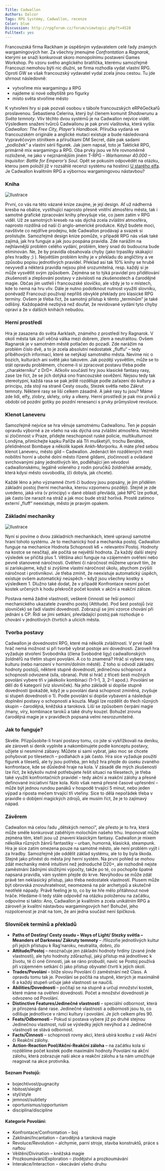 ```yaml
--- 
Title: Cadwallon
Authors: Dalcor
Tags: RPG Systémy, Cadwallon, recenze
Color: blue
Discussion: http://rpgforum.cz/forum/viewtopic.php?t=4528
Fulltext: yes
--- 
```


Francouzská firma Rackham je úspěšným vydavatelem celé řady známých wargamingových her. Za všechny jmenujme _Confrontation_ a _Ragnarok_, kterými se snaží konkurovat skoro monopolnímu postavení Games Workshop. Po vzoru svého anglického bratříčka, kterému samozřejmě Francouzi nemohou býti nic dlužni, se firma rozhodla vydat vlastní RPG. Oproti GW se však francouzský vydavatel vydal zcela jinou cestou. Tu jde shrnout následovně:

*   vytvoříme mix wargamingu a RPG
*   najdeme si nové odbytiště pro figurky
*   místo světa stvoříme město

K vytvoření hry si pak pozvali osobou v táboře francouzských eRPéGečkařů proslavenou. Sebastiena Celerina, který byl členem komunit _Shadowrunu_ a _Světa temnoty_. Vliv těchto dvou systémů je na Cadwallon nejvíce vidět. Výsledkem snažení tvůrců Cadwallonu je pak první vlaštovka, která vyšla: _Cadwallon: The Free City, Player’s Handbook_. Příručka vydaná ve francouzském originále a anglické mutaci existuje a bude následovaná Vypravěčovým stínítkem a příručkami DM Secret, dále pak sadami „podložek“ a vlastní sérií figurek. Jak jsem napsal, toto je Taktické RPG, primárně mix wargamingu a RPG. Oba prvky jsou ve hře rovnoměrně rozložené, ne jako v nejznámějším jiném T-RPG – _Warhammer 40.000 – Inquisitor: Battle for Emperor’s Soul_. Opět se pokusím odpovědět na otázku, kterou jsem položil již v rozsáhlé recenzi systému na hostinci [U starého elfa](http://www.annun.sk). Je Cadwallon kvalitním RPG a výbornou wargamingovou nástavbou?

### Kniha

![Ilustrace](http://www.rpgforum.cz/files/extra_img_02.jpg)

První, co vás na této vázané knize zaujme, je její design. Ať už nádherná kresba na obálce, vystihující naprosto přesně vnitřní atmosféru města, tak i samotné grafické zpracování knihy převyšuje vše, co jsem zatím v RPG viděl. Už ze samotných kreseb na vás dýchá zcela zvláštní atmosféra, naprosto rozdílná od naší či anglo-americké produkce. Když budete moci, navštivte co nejdříve prodejnu, kde Cadwallon prodávají a svazek si prolistujte. Samozřejmě design knize pomůže, v případě RPG nás však také zajímá, jak hra funguje a jak jsou pospána pravidla. Zde narážím na nejhlavnější problém celého vydání, problém, který snad do budoucna bude eliminován. Ne, že by pravidla obsahovala chyby (jako trpaslíky skákající přes hradby ;) ). Největším problém knihy je v překladu do angličtiny a ve způsobu popisu jednotlivých pravidel. Překlad asi tak 10% knihy se hrubě nevyvedl a některá pravidla nejsou plně srozumitelná, resp. každý si je může vysvětlit svým způsobem. Zejména se to týká pravidel pro přidělování zkušeností a zlepšování postavy v závislosti na zkušenostech a čarodějné magie. Občas jim ustřelí i francouzské slovíčko, ale vždy je to v místech, kde to nemá na hru vliv. Dále je nutno podotknout nutnost využití slovníku, poněvadž Francouzi používají nepříliš obvyklé překlady pro klasické RPG termíny. Ovšem je třeba říct, že samotný přístup k těmto „termínům“ je také odlišný. Každopádně nezbývá než doufat, že revidované vydání tyto chyby opraví a že v dalších knihách nebudou.

### Herní prostředí

Hra je zasazena do světa Aarklash, známého z prostředí hry Ragnarok. V okolí města tak zuří věčná válka mezi dobrem, zlem a neutralitou. Ovšem Ragnarok je v samotném městě potlačen do pozadí. Zde narážím na problém číslo dvě, a to je zcela absolutní nedostatek „fluffu“ – tedy příběhových informací, které se netýkají samotného města. Nevíme nic o bozích, kulturách ani světě jako takovém. Jak později vysvětlím, může se to stát opravdu problémem, chceme-li si zpracovat postavu třeba podle „charakterníku“ z DrD+. Ačkoliv součástí hry jsou klasické fantasy rasy, zase lze říct, že se jich dotýká ono francouzské osvěžení. Nejsou tedy tak stereotypní, každá rasa se pak ještě rozděluje podle zařazení do kultury a principu, zda stojí na straně Cesty osudu, Stezek světla nebo Zákrut temnoty. Některé rasy se liší celkem zásadně. A jaké rasy tu jsou? Máme zde lidi, elfy, zlobry, skřety, orky a vlkeny. Herní prostředí je pak mix prvků z období od pozdní gotiky po pozdní renesanci s prvky průmyslové revoluce.

### Klenot Laneveru

Samozřejmě nejvíce se hra věnuje samotnému Cadwallonu. Ten je popsán opravdu výborně a ze všeho na vás dýchá ona zvláštní atmosféra. Vezměte si zločinnost v Praze, přidejte neschopnost ruské policie, multikulturnost Londýna, přimíchejte kapku Paříže alá Tři mušketýři, trochu Benátek, přelidněnost Bombaye a několik kapek Ankh-Morporku. A máte před sebou klenot Laneveru, město gild – Cadwallon. Jedenáct lén rozdělených mezi nobilitní horní a ubohé dolní město řízené gildami, zločinností a ovládané svrchovanými pány jednotlivých lén, podléhající jen vévodovi cadwallonskému, legálně voleného z rodin poručíků žoldnéřské armády, která kdysi město osvobodila, (či dobyla, jak chcete).

Každé léno a jeho významné čtvrti či budovy jsou popsány, je jim přidělen základní postoj (herní mechanika, kterou vzpomenu později). Stejně je zde uvedeno, jaká víra (v principy) v dané oblasti převládá, jaké NPC lze potkat, jak často lze narazit na stráž a jak moc bude stráž horlivá. Prostě zatímco externí „fluff“ neexistuje, město je pravým opakem.

### Základní mechaniky

![Ilustrace](http://www.rpgforum.cz/files/extra_img_07.jpg)

Nyní si povíme o dvou základních mechanikách, které upravují samotné hraní tohoto systému. Je to mechanický hod a mechanika postoj. Cadwallon funguje na mechanice Hodnota Schopnosti k6 + relevantní Postoj. Hodnoty na kostce se nesčítají, ale počítá se největší hodnota. Za každý další stejný výsledek se přičítá plus 1. Většina akcí funguje na vzájemném ověření nebo pevně stanovené náročnosti. Ověření či náročnost můžeme upravit tím, že si zariskujeme, když si zvýšíme vlastní náročnost úkolu, abychom zvýšili náročnost i protivníkovi. Je třeba zmínit, že neexistuje automatický úspěch, existuje ovšem automatický neúspěch – když jsou všechny kostky s výsledkem 1. Dlužno také dodat, že v případě Konfrontace nesmí počet kostek určených k hodu překročit počet kostek v akční a reakční záloze.

Postava nemá žádné vlastnosti, veškeré činnosti se řeší pomocí mechanického ukazatele zvaného postoj (Attitude). Pod šest postojů (viz slovníček) se řadí vlastní dovednosti. Zobrazují se jimi vzorce chování při jednání s CP. Řídí se jimi setkání, převládající postoj pak rozhoduje o chování v jednotlivých čtvrtích a ulicích města.

### Tvorba postavy

Cadwallon je dovednostní RPG, které má několik zvláštností. V prvé řadě hráč nemá možnost si při tvorbě vybrat postoje ani dovednosti. Zároveň hra vyžaduje stvoření Svobodníka (člena Svobodné ligy) cadwallonských žoldnéřů na třetím stupni povolání. A co to znamená? Hráč si vybere rasu, kulturu (nebo narození v horním/dolním městě). Z toho si odvodí základní hodnoty postojů, některé stupně dovedností, jedinečnou schopnost a schopnosti odvozené (síla, obrana). Poté si hráč z třiceti šesti možných povolání vybere tři v jakékoliv kombinaci (1–1–1, 3, 2–1 apod.). Povolání se dělí do 6 kategorií (viz slovníček). Na jeho základě si dopíše stupně dovedností (pokaždé, když je u povolání daná schopnost zmíněná, zvyšuje si stupeň dovednosti o 1). Podle povolání si dopíše vybavení a následuje doplnění postavy o schopnosti a kouzla. Magii lze rozdělit do třech různých skupin – čarodějná, kněžská a taroková. Liší se způsobem čerpání magie /many, víry, kombinace taroků a také druhy kouzel. Bohužel zrovna čarodějná magie je v pravidlech popsaná velmi nesrozumitelně.

### Jak to funguje?

Skvěle. Přizpůsobíte-li hraní postavy tomu, co jste si vykřížkovali na deníku, ale zároveň si deník vyplníte a nakombinujete podle konceptu postavy, užijete si nesmírné zábavy. Můžete si sami vybrat, jako moc se chcete pohybovat po tilesetech – podlahách a jak často. Hra sice vyžaduje použití figurek a tilesetů, ale ty jsou potřeba, jen když hra přejde do úseku zvaného konfrontace, kde se důsledně hraje na kola. V zásadě dle mých zkušeností lze říct, že kdykoliv nutně potřebujete řešit situaci na tilesetech, je třeba také využití konfrontačních pravidel – tedy akční a reakční zálohy a přesně definované iniciativní fáze kola. Kolo však nemá přesné časové upřesnění – může být jednou rundou panáků v hospodě trvající 5 minut, nebo jeden výpad a riposta mečem trvající tři vteřiny. Sice to dělá nepořádek třeba v pravidle o dobíjení magických zdrojů, ale musím říct, že je to zajímavý nápad.

### Závěrem

Cadwallon má celou řadu „dětských nemocí“, ale přesto je to hra, která může směle konkurovat zaběhlým molochům našeho trhu. Imponovat může zejména těm, kteří jsou už znaveni klasickým fantasy. Cadwallon je mixem několika různých žánrů fantastiky – urban, humorná, klasická, steampunk. Hra je sice zatím omezena pouze na samotné město, ale není problém vyjít i za hradby. Samozřejmě jde oddělit základ systému, ale to by byla škoda. Stejně jako přinést do města jiný herní systém. Na první pohled se mohou zdát mechaniky méně intuitivní než jednoduché D20+, ale rozhodně nejste zaměstnáni žádnými složitými výpočty, takže po té, co pochopíte špatně napsaná pravidla, vám systém přejde do krve. Nevýhodou se může zdát právě ten neklasický přístup, jako třeba nedostatek vlastností. Plusem může být obrovská znovuhratelnost, neomezená na pár archetypů a skutečně neotřelé nápady. Právě feeling je to, co by ke hře mělo přitáhnout nové hráče. Hledáme-li tedy stále odpověď na otázku položenou na začátku, odpovíme si takto: Ano, Cadwallon je kvalitním a zcela unikátním RPG a zároveň je kvalitní nástavbou wargamingových her! Bohužel, jeho rozpolcenost je znát na tom, že ani jedna součást není špičková.

### Slovníček termínů a překladů

*   **Paths of Destiny/ Cesty osudu – Ways of Light/ Stezky světla – Meanders of Darkness/ Zákruty temnoty** – /filozofie jednotlivých kultur při jejich přístupu k Rag'naroku, neutralita, dobro, zlo
*   **Attitude/Postoj** – neoznačuje jen základní hodnoty hrdiny (zvané jinde vlastnosti), ale tyto hodnoty zdůrazňují, jaký přístup má jednotlivec k životu, té či oné činnosti, jak se ráno probudil, navíc se Postoj používá při vzájemném setkání či jako přístup obyvatel čtvrtí k jejich okolí.
*   **Trades/Povolání** – blíže slovu Povolání či zaměstnání než Class. A opravdu tomu tak je. Povolání se počítá na stupně, kterých je maximálně 6 a každý stupeň určuje jaké vlastnosti se naučíš.
*   **Abilities/Dovednosti** – počítají se na stupně a určují množství kostek, které máme na ověření dovednosti. Počet a množství dovedností je odvozeno od Povolání.
*   **Distinctive Features/Jedinečné vlastnosti** – speciální odbornost, která je přirozená dané rase. Jedinečné vlastnosti a odbornosti jsou to, co odlišuje jednotlivce v rámci kultury i povolání. Je jich celkem přes 90.
*   **Feats/Odbornosti** – Pokud si postava vybere již po druhé stejnou Jedinečnou vlastnost, ruší se výsledky jejích nevýhod a z Jedinečné vlastnosti se stává odbornost.
*   **Facts/Činnosti** – schopnosti rovny akci, která ubírá kostku z vaší Akční či Reakční zálohy.
*   **Action-Reaction Pool/Akční-Reakční záloha** – na začátku kola si rozdělíme počet kostek podle maximální hodnoty Povolání na akční zálohu, která zobrazuje naši akce a reakční zálohu a ta nám umožňuje reagovat na akce protivníka.

#### Seznam Postojů:

*   bojechtivost/pugnacity
*   hbitost/sleight
*   styl/style
*   jemnost/subtlety
*   oportunismus/opportunism
*   disciplína/discipline

#### Kategorie Povolání:

*   Konfrontace/Confrontation – boj
*   Zaklínání/Incantation – čarodějná a taroková magie
*   Revoluce/Revolution – alchymie, parní stroje, stavba konstruktů, práce s naftou
*   Věštění/Divination – kněžská magie
*   Prozkoumávání/Exploration – zlodějství a prozkoumávání
*   Interakce/Interaction – okecávání všeho druhu